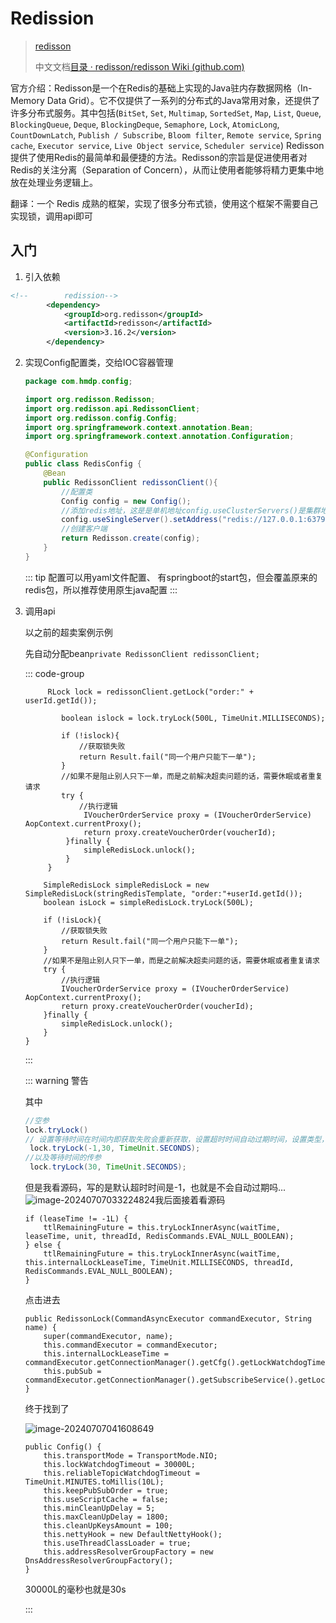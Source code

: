 # Redission

> [redisson](https://github.com/redisson/redisson)
>
> 中文文档[目录 · redisson/redisson Wiki (github.com)](https://github.com/redisson/redisson/wiki/目录)

官方介绍：Redisson是一个在Redis的基础上实现的Java驻内存数据网格（In-Memory Data Grid）。它不仅提供了一系列的分布式的Java常用对象，还提供了许多分布式服务。其中包括(`BitSet`, `Set`, `Multimap`, `SortedSet`, `Map`, `List`, `Queue`, `BlockingQueue`, `Deque`, `BlockingDeque`, `Semaphore`, `Lock`, `AtomicLong`, `CountDownLatch`, `Publish / Subscribe`, `Bloom filter`, `Remote service`, `Spring cache`, `Executor service`, `Live Object service`, `Scheduler service`) Redisson提供了使用Redis的最简单和最便捷的方法。Redisson的宗旨是促进使用者对Redis的关注分离（Separation of Concern），从而让使用者能够将精力更集中地放在处理业务逻辑上。

翻译：一个 Redis 成熟的框架，实现了很多分布式锁，使用这个框架不需要自己实现锁，调用api即可

## 入门

1. 引入依赖

```xml
<!--        redission-->
        <dependency>
            <groupId>org.redisson</groupId>
            <artifactId>redisson</artifactId>
            <version>3.16.2</version>
        </dependency>
```

2. 实现Config配置类，交给IOC容器管理

   ```java
   package com.hmdp.config;
   
   import org.redisson.Redisson;
   import org.redisson.api.RedissonClient;
   import org.redisson.config.Config;
   import org.springframework.context.annotation.Bean;
   import org.springframework.context.annotation.Configuration;
   
   @Configuration
   public class RedisConfig {
       @Bean 
       public RedissonClient redissonClient(){
           //配置类
           Config config = new Config();
           //添加redis地址，这是是单机地址config.useClusterServers()是集群地址
           config.useSingleServer().setAddress("redis://127.0.0.1:6379").setPassword("201819");//可以进行更多配置
           //创建客户端
           return Redisson.create(config);
       }
   }
   ```
	::: tip
	配置可以用yaml文件配置、
	有springboot的start包，但会覆盖原来的redis包，所以推荐使用原生java配置
	:::
	
3. 调用api

   以之前的超卖案例示例
   
   先自动分配bean`private RedissonClient redissonClient;`
   
   ::: code-group 
   
   ```java[新版]
   		RLock lock = redissonClient.getLock("order:" + userId.getId());
          
           boolean islock = lock.tryLock(500L, TimeUnit.MILLISECONDS);
   
           if (!islock){
               //获取锁失败
               return Result.fail("同一个用户只能下一单");
           }
           //如果不是阻止别人只下一单，而是之前解决超卖问题的话，需要休眠或者重复请求
           try {
               //执行逻辑
	            IVoucherOrderService proxy = (IVoucherOrderService) AopContext.currentProxy();
	            return proxy.createVoucherOrder(voucherId);
	        }finally {
	            simpleRedisLock.unlock();
	        }
	    }
	```
	
	```java[旧版]
		SimpleRedisLock simpleRedisLock = new SimpleRedisLock(stringRedisTemplate, "order:"+userId.getId());
	    boolean isLock = simpleRedisLock.tryLock(500L);
	 
	    if (!isLock){
	        //获取锁失败
	        return Result.fail("同一个用户只能下一单");
	    }
	    //如果不是阻止别人只下一单，而是之前解决超卖问题的话，需要休眠或者重复请求
	    try {
	        //执行逻辑
	        IVoucherOrderService proxy = (IVoucherOrderService) AopContext.currentProxy();
	        return proxy.createVoucherOrder(voucherId);
	    }finally {
	        simpleRedisLock.unlock();
	    }
	}
	```
	
	:::
	
	
	
	
	
	::: warning 警告
	
	其中
	
	```java
	//空参
	lock.tryLock()
	// 设置等待时间在时间内即获取失败会重新获取，设置超时时间自动过期时间，设置类型，以下是默认  //黑马老师说的
	 lock.tryLock(-1,30, TimeUnit.SECONDS);
	//以及等待时间的传参
	 lock.tryLock(30, TimeUnit.SECONDS);
	```
	
	但是我看源码，写的是默认超时时间是-1，也就是不会自动过期吗...
	![image-20240707033224824](https://yee-1312555989.cos.ap-guangzhou.myqcloud.com//blog202407070333315.webp)我后面接着看源码
	
	```java{4}
	if (leaseTime != -1L) {
	    ttlRemainingFuture = this.tryLockInnerAsync(waitTime, leaseTime, unit, threadId, RedisCommands.EVAL_NULL_BOOLEAN);
	} else {
	    ttlRemainingFuture = this.tryLockInnerAsync(waitTime, this.internalLockLeaseTime, TimeUnit.MILLISECONDS, threadId, RedisCommands.EVAL_NULL_BOOLEAN);
	}
	```
	
	点击进去
	
	```java{4}
	public RedissonLock(CommandAsyncExecutor commandExecutor, String name) {
	    super(commandExecutor, name);
	    this.commandExecutor = commandExecutor;
	    this.internalLockLeaseTime = commandExecutor.getConnectionManager().getCfg().getLockWatchdogTimeout();
	    this.pubSub = commandExecutor.getConnectionManager().getSubscribeService().getLockPubSub();
	}
	```
	
	
	
	终于找到了
	
	![image-20240707041608649](https://yee-1312555989.cos.ap-guangzhou.myqcloud.com//blog202407070417236.webp)
	
	```java{3}
	public Config() {
	    this.transportMode = TransportMode.NIO;
	    this.lockWatchdogTimeout = 30000L;
	    this.reliableTopicWatchdogTimeout = TimeUnit.MINUTES.toMillis(10L);
	    this.keepPubSubOrder = true;
	    this.useScriptCache = false;
	    this.minCleanUpDelay = 5;
	    this.maxCleanUpDelay = 1800;
	    this.cleanUpKeysAmount = 100;
	    this.nettyHook = new DefaultNettyHook();
	    this.useThreadClassLoader = true;
	    this.addressResolverGroupFactory = new DnsAddressResolverGroupFactory();
	}
	```
	
	30000L的毫秒也就是30s
	
	:::





